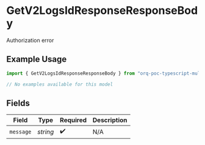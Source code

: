 # GetV2LogsIdResponseResponseBody

Authorization error

## Example Usage

```typescript
import { GetV2LogsIdResponseResponseBody } from "orq-poc-typescript-multi-env-version/models/errors";

// No examples available for this model
```

## Fields

| Field              | Type               | Required           | Description        |
| ------------------ | ------------------ | ------------------ | ------------------ |
| `message`          | *string*           | :heavy_check_mark: | N/A                |